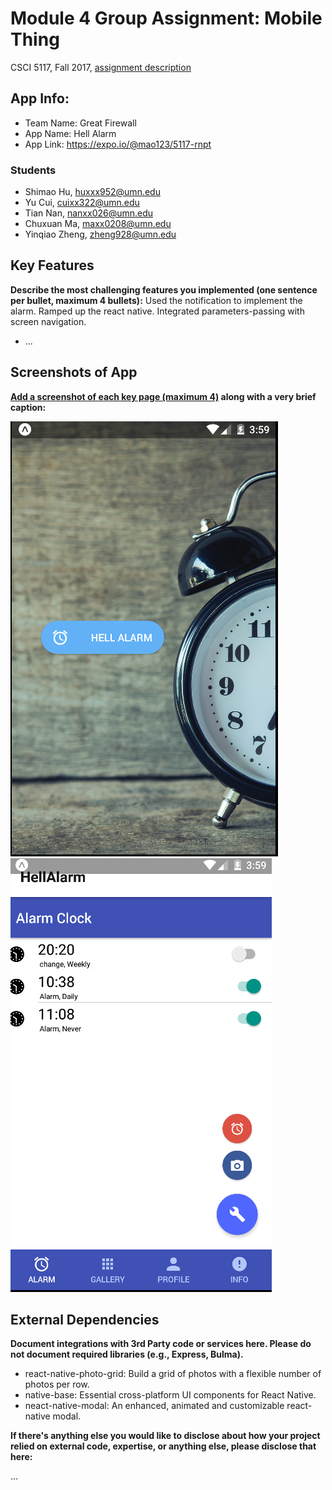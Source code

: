 # Module 4 Group Assignment: Mobile Thing

CSCI 5117, Fall 2017, [assignment description](https://docs.google.com/document/d/1lYgnikooJgHZmLtAzKe1yTFgR7Czz9MGSXuQzl-s3R0)

## App Info:

* Team Name: Great Firewall
* App Name: Hell Alarm
* App Link: https://expo.io/@mao123/5117-rnpt

### Students

* Shimao Hu, huxxx952@umn.edu
* Yu Cui, cuixx322@umn.edu
* Tian Nan, nanxx026@umn.edu
* Chuxuan Ma, maxx0208@umn.edu
* Yinqiao Zheng, zheng928@umn.edu


## Key Features

**Describe the most challenging features you implemented
(one sentence per bullet, maximum 4 bullets):**
Used the notification to implement the alarm.
Ramped up the react native.
Integrated parameters-passing with screen navigation.
* ...


## Screenshots of App

**[Add a screenshot of each key page (maximum 4)](https://stackoverflow.com/questions/10189356/how-to-add-screenshot-to-readmes-in-github-repository)
along with a very brief caption:**

![Alt text](pic1.png?raw=true "Optional Title")
![Alt text](pic2.png?raw=true "Optional Title")


## External Dependencies

**Document integrations with 3rd Party code or services here.
Please do not document required libraries (e.g., Express, Bulma).**

* react-native-photo-grid: Build a grid of photos with a flexible number of photos per row.
* native-base: Essential cross-platform UI components for React Native.
* neact-native-modal: An enhanced, animated and customizable react-native modal.

**If there's anything else you would like to disclose about how your project
relied on external code, expertise, or anything else, please disclose that
here:**

...
